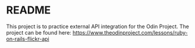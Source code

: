 # README

This project is to practice external API integration for the Odin Project.  The project can be found here: https://www.theodinproject.com/lessons/ruby-on-rails-flickr-api